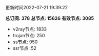 更新时间2022-07-21 19:39:22

**总订阅: 378**
**总节点: 15626**
**有效节点: 3085**
- v2ray节点: 1833
- trojan节点: 250
- ss节点: 950
- ssr节点: 52
